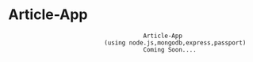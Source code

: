 # Article-App
                                          Article-App 
                               (using node.js,mongodb,express,passport)
                                          Coming Soon....
                                          
